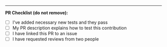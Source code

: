 <!-- Brief explanation of changes -->



---

**PR Checklist (do not remove):**
- [ ] I've added necessary new tests and they pass
- [ ] My PR description explains how to test this contribution
- [ ] I have linked this PR to an issue
- [ ] I have requested reviews from two people
